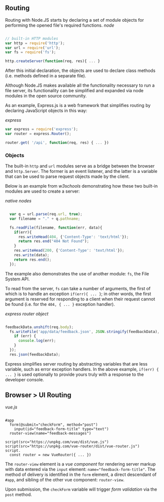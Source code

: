 

## Routing
Routing with Node.JS starts by declaring a set of module objects for performing the opened file's required functions.
_node_
```js

// built-in HTTP modules
var http = require('http');
var url = require('url');
var fs = require('fs');

http.createServer(function(req, res){ ... }

```
After this initial declaration, the objects are used to declare class methods (i.e. methods defined in a separate file).

Although Node.JS makes available all the functionality necessary to run a file server, its functionality can be simplified and expanded via node modules in the open source community.

As an example, Express.js is a web framework that simplifies routing by declaring JavaScript objects in this way:

_express_
```js
var express = require('express');
var router = express.Router();

router.get( '/api', function(req, res) { ... })

```
### Objects

The built-in `http` and `url` modules serve as a bridge between the browser and `http.Server`. The former is an event listener, and the latter is a variable that can be used to parse request objects made by the client. 

Below is an example from _w3schools_ demonstrating how these two built-in modules are used to create a server:

_native nodes_
```javascript

  var q = url.parse(req.url, true);
  var filename = "." + q.pathname;

  fs.readFile(filename, function(err, data){
    if(err){
      res.writeHead(404, {'Content-Type': 'text/html'});
      return res.end("404 Not Found");
    }
    res.writeHead(200, {'Content-Type': 'text/html'});
    res.write(data);
    return res.end();
  });

```
The example also demonstrates the use of another module: `fs`, the File System API. 

To read from the server, `fs` can take a number of arguments, the first of which is to handle an exception `if(err){ ... }`; in other words, the first argument is reserved for responding to a client when their request cannot be found (i.e. for the `404, { ... }` exception handler).

_express router object_
```javascript

feedbackData.unshift(req.body);
  fs.writeFile('app/data/feedback.json', JSON.stringify(feedbackData), 'utf8', function(err) {
    if (err) {
      console.log(err);
    }
  });
  res.json(feedbackData);

```
Express simplifies server routing by abstracting variables that are less variable, such as error exception handlers. In the above example, `if(err) { ... }` is used optionally to provide yours truly with a response to the developer console.


## Browser > UI Routing

_vue.js_
```pug

#app
  form(@submit="checkForm", method="post")
    input(id="feedback-form-title" type="text")
  router-view(name="feedback-messages")

script(src="https://unpkg.com/vue/dist/vue.js")
script(src="https://unpkg.com/vue-router/dist/vue-router.js")
script.
  const router = new VueRouter({ ... })

```
The `router-view` element is a _vue component_ for rendering server markup with data entered via the `input` element: `name="feedback-form-title"`. The method of delivery is identified in the `form` element, a direct descendant of `#app`, and sibling of the other vue component: `router-view`.

Upon submission, the `checkForm` variable will trigger _form validation_ via the `post` method.